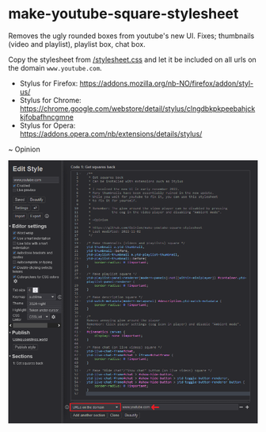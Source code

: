 # make-youtube-square-stylesheet
Removes the ugly rounded boxes from youtube's new UI. Fixes; thumbnails (video and playlist), playlist box, chat box.

Copy the stylesheet from [/stylesheet.css](/stylesheet.css) and let it be included on all urls on the domain `www.youtube.com`.

 - Stylus for Firefox: https://addons.mozilla.org/nb-NO/firefox/addon/styl-us/
 - Stylus for Chrome: https://chrome.google.com/webstore/detail/stylus/clngdbkpkpeebahjckkjfobafhncgmne
 - Stylus for Opera: https://addons.opera.com/nb/extensions/details/stylus/

~ Opinion

![..](/resources/preview.png)
